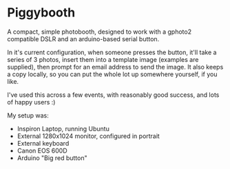 Piggybooth
==========

A compact, simple photobooth, designed to work with a gphoto2 compatible DSLR
and an arduino-based serial button.

In it's current configuration, when someone presses the button, it'll take a
series of 3 photos, insert them into a template image (examples are supplied),
then prompt for an email address to send the image. It also keeps a copy
locally, so you can put the whole lot up somewhere yourself, if you like.

I've used this across a few events, with reasonably good success, and lots of
happy users :)

My setup was:
- Inspiron Laptop, running Ubuntu
- External 1280x1024 monitor, configured in portrait
- External keyboard
- Canon EOS 600D
- Arduino "Big red button"

